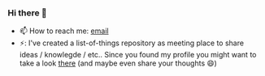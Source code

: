 ### Hi there 👋

<!--
**GaukeT/GaukeT** is a ✨ _special_ ✨ repository because its `README.md` (this file) appears on your GitHub profile.

Here are some ideas to get you started:

- 🔭 I’m currently working on ...
- 🌱 I’m currently learning ...
- 👯 I’m looking to collaborate on ...
- 🤔 I’m looking for help with ...
- 💬 Ask me about ...
-->

- 📫 How to reach me: [email](mailto:gauket.dev@gmail.com?subject=GitHub%20Contact&body=Type%20your%20message%20here)
- ⚡:
I've created a list-of-things repository as meeting place to share ideas / knowlegde / etc.. Since you found my profile you might want to take a look [there](https://github.com/GaukeT/list-of-things/discussions) (and maybe even share  your thoughts 😄)

